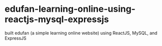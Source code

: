 # edufan-learning-online-using-reactjs-mysql-expressjs
built edufan (a simple learning online website) using ReactJS, MySQL, and ExpressJS

